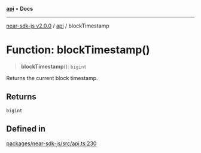 [**api**](../README.md) • **Docs**

***

[near-sdk-js v2.0.0](../../packages.md) / [api](../README.md) / blockTimestamp

# Function: blockTimestamp()

> **blockTimestamp**(): `bigint`

Returns the current block timestamp.

## Returns

`bigint`

## Defined in

[packages/near-sdk-js/src/api.ts:230](https://github.com/dim-daskalov/near-sdk-js/blob/8b4bf28d95f283732af5cb570c813f27cd93f7e4/packages/near-sdk-js/src/api.ts#L230)

